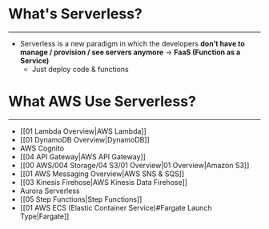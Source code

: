 # What's Serverless?
---

* Serverless is a new paradigm in which the developers **don’t have to manage / provision / see servers anymore** -> **FaaS (Function as a Service)**
	* Just deploy code & functions

# What AWS Use Serverless?
---

* [[01 Lambda Overview|AWS Lambda]]
* [[01 DynamoDB Overview|DynamoDB]]
* AWS Cognito 
* [[04 API Gateway|AWS API Gateway]]
* [[00 AWS/004 Storage/04 S3/01 Overview|01 Overview|Amazon S3]]
* [[01 AWS Messaging Overview|AWS SNS & SQS]]
* [[03 Kinesis Firehose|AWS Kinesis Data Firehose]]
* Aurora Serverless 
* [[05 Step Functions|Step Functions]]
* [[01 AWS ECS (Elastic Container Service)#Fargate Launch Type|Fargate]]